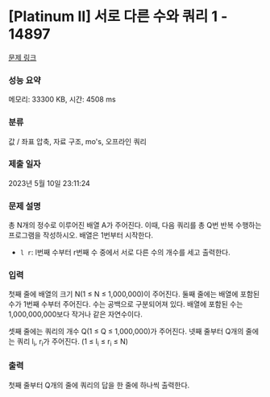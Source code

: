 # [Platinum II] 서로 다른 수와 쿼리 1 - 14897 

[문제 링크](https://www.acmicpc.net/problem/14897) 

### 성능 요약

메모리: 33300 KB, 시간: 4508 ms

### 분류

값 / 좌표 압축, 자료 구조, mo's, 오프라인 쿼리

### 제출 일자

2023년 5월 10일 23:11:24

### 문제 설명

<p>총 N개의 정수로 이루어진 배열 A가 주어진다. 이때, 다음 쿼리를 총 Q번 반복 수행하는 프로그램을 작성하시오. 배열은 1번부터 시작한다.</p>

<ul>
	<li><code>l r</code>: l번째 수부터 r번째 수 중에서 서로 다른 수의 개수를 세고 출력한다.</li>
</ul>

### 입력 

 <p>첫째 줄에 배열의 크기 N(1 ≤ N ≤ 1,000,000)이 주어진다. 둘째 줄에는 배열에 포함된 수가 1번째 수부터 주어진다. 수는 공백으로 구분되어져 있다. 배열에 포함된 수는 1,000,000,000보다 작거나 같은 자연수이다.</p>

<p>셋째 줄에는 쿼리의 개수 Q(1 ≤ Q ≤ 1,000,000)가 주어진다. 넷째 줄부터 Q개의 줄에는 쿼리 l<sub>i</sub>, r<sub>i</sub>가 주어진다. (1 ≤ l<sub>i</sub> ≤ r<sub>i</sub> ≤ N)</p>

### 출력 

 <p>첫째 줄부터 Q개의 줄에 쿼리의 답을 한 줄에 하나씩 출력한다.</p>

